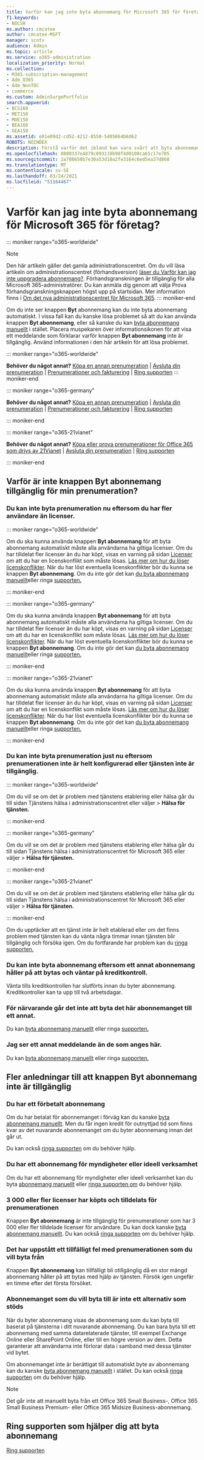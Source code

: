 ```yaml
---
title: Varför kan jag inte byta abonnemang för Microsoft 365 för företag?
f1.keywords:
- NOCSH
ms.author: cmcatee
author: cmcatee-MSFT
manager: scotv
audience: Admin
ms.topic: article
ms.service: o365-administration
localization_priority: Normal
ms.collection:
- M365-subscription-management
- Adm_O365
- Adm_NonTOC
- commerce
ms.custom: AdminSurgePortfolio
search.appverid:
- BCS160
- MET150
- MOE150
- BEA160
- GEA150
ms.assetid: e81e09d2-cd52-4212-8550-5405864b6d62
ROBOTS: NOINDEX
description: Förstå varför det ibland kan vara svårt att byta abonnemang manuellt eller genom att ringa supporten.
ms.openlocfilehash: 0880337e4879c093119b98f4d0108ca65c17e705
ms.sourcegitcommit: 2a708650b7e30a53d10a2fe3164c6ed5ea37d868
ms.translationtype: MT
ms.contentlocale: sv-SE
ms.lasthandoff: 03/24/2021
ms.locfileid: "51164467"
---
```

# <a name="why-cant-i-switch-microsoft-365-for-business-plans"></a>Varför kan jag inte byta abonnemang för Microsoft 365 för företag?

::: moniker range="o365-worldwide"
> [!NOTE]
> Den här artikeln gäller det gamla administrationscentret. Om du vill läsa artikeln om administrationscentret (förhandsversion) [läser du Varför kan jag inte uppgradera abonnemang?](upgrade-to-different-plan.md#why-cant-i-upgrade-plans). Förhandsgranskningen är tillgänglig för alla Microsoft 365-administratörer. Du kan anmäla dig genom att välja Prova förhandsgranskningsknappen högst upp på startsidan.  Mer information finns i [Om det nya administrationscentret för Microsoft 365](../../admin/microsoft-365-admin-center-preview.md).
::: moniker-end

Om du inte ser knappen **Byt** abonnemang kan du inte byta abonnemang automatiskt. I vissa fall kan du kanske lösa problemet så att du kan använda knappen **Byt abonnemang**, eller så kanske du kan [byta abonnemang manuellt](switch-plans-manually.md) i stället. Placera muspekaren över informationsikonen för att visa ett meddelande som förklarar varför knappen **Byt abonnemang** inte är tillgänglig. Använd informationen i den här artikeln för att lösa problemet.
  
::: moniker range="o365-worldwide"

 **Behöver du något annat?** [Köpa en annan prenumeration](../try-or-buy-microsoft-365.md)  |  [Avsluta din prenumeration](cancel-your-subscription.md)  |  [Prenumerationer och fakturering](../index.yml)  |  [Ring supporten](../../admin/contact-support-for-business-products.md)
::: moniker-end

::: moniker range="o365-germany"

 **Behöver du något annat?** [Köpa en annan prenumeration](../try-or-buy-microsoft-365.md)  |  [Avsluta din prenumeration](cancel-your-subscription.md)  |  [Prenumerationer och fakturering](../index.yml)  |  [Ring supporten](../../admin/contact-support-for-business-products.md)

::: moniker-end

::: moniker range="o365-21vianet"

 **Behöver du något annat?** [Köpa eller prova prenumerationer för Office 365 som drivs av 21Vianet](../../admin/services-in-china/buy-or-try-subscriptions.md)  |  [Avsluta din prenumeration](cancel-your-subscription.md)  |  [Ring supporten](../../admin/contact-support-for-business-products.md)

::: moniker-end

## <a name="why-isnt-the-switch-plans-button-available-for-my-subscription"></a>Varför är inte knappen Byt abonnemang tillgänglig för min prenumeration?

### <a name="you-cant-switch-subscriptions-now-because-you-have-more-users-than-licenses"></a>Du kan inte byta prenumeration nu eftersom du har fler användare än licenser.

::: moniker range="o365-worldwide"

Om du ska kunna använda knappen **Byt abonnemang** för att byta abonnemang automatiskt måste alla användarna ha giltiga licenser. Om du har tilldelat fler licenser än du har köpt, visas en varning på sidan <a href="https://go.microsoft.com/fwlink/p/?linkid=842264" target="_blank">Licenser</a> om att du har en licenskonflikt som måste lösas. [Läs mer om hur du löser licenskonflikter](../../commerce/licenses/buy-licenses.md). När du har löst eventuella licenskonflikter bör du kunna se knappen **Byt abonnemang**. Om du inte gör det kan [du byta abonnemang manuellt](switch-plans-manually.md)eller ringa [supporten.](../../admin/contact-support-for-business-products.md)

::: moniker-end

::: moniker range="o365-germany"

Om du ska kunna använda knappen **Byt abonnemang** för att byta abonnemang automatiskt måste alla användarna ha giltiga licenser. Om du har tilldelat fler licenser än du har köpt, visas en varning på sidan <a href="https://go.microsoft.com/fwlink/p/?linkid=848038" target="_blank">Licenser</a> om att du har en licenskonflikt som måste lösas. [Läs mer om hur du löser licenskonflikter](../../commerce/licenses/buy-licenses.md). När du har löst eventuella licenskonflikter bör du kunna se knappen **Byt abonnemang**. Om du inte gör det kan [du byta abonnemang manuellt](switch-plans-manually.md)eller ringa [supporten.](../../admin/contact-support-for-business-products.md)

::: moniker-end

::: moniker range="o365-21vianet"

Om du ska kunna använda knappen **Byt abonnemang** för att byta abonnemang automatiskt måste alla användarna ha giltiga licenser. Om du har tilldelat fler licenser än du har köpt, visas en varning på sidan <a href="https://go.microsoft.com/fwlink/p/?linkid=850625" target="_blank">Licenser</a> om att du har en licenskonflikt som måste lösas. [Läs mer om hur du löser licenskonflikter](../../commerce/licenses/buy-licenses.md). När du har löst eventuella licenskonflikter bör du kunna se knappen **Byt abonnemang**. Om du inte gör det kan [du byta abonnemang manuellt](switch-plans-manually.md)eller ringa [supporten.](../../admin/contact-support-for-business-products.md)

::: moniker-end

### <a name="you-cant-switch-subscriptions-right-now-because-this-subscription-isnt-fully-set-up-or-the-service-isnt-available"></a>Du kan inte byta prenumeration just nu eftersom prenumerationen inte är helt konfigurerad eller tjänsten inte är tillgänglig.


::: moniker range="o365-worldwide"

Om du vill se om det är problem med tjänstens <a href="https://go.microsoft.com/fwlink/p/?linkid=842900" target="_blank"></a> etablering eller hälsa går du till sidan Tjänstens hälsa i administrationscentret eller väljer  \> **Hälsa för tjänsten.**

::: moniker-end

::: moniker range="o365-germany"

Om du vill se om det är problem med tjänstens etablering eller <a href="https://go.microsoft.com/fwlink/p/?linkid=848042" target="_blank"></a> hälsa går du till sidan Tjänstens hälsa i administrationscentret för Microsoft 365 eller väljer  \> **Hälsa för tjänsten.**

::: moniker-end

::: moniker range="o365-21vianet"

Om du vill se om det är problem med tjänstens etablering eller <a href="https://go.microsoft.com/fwlink/p/?linkid=850629" target="_blank"></a> hälsa går du till sidan Tjänstens hälsa i administrationscentret för Microsoft 365 eller väljer  \> **Hälsa för tjänsten.**

::: moniker-end

Om du upptäcker att en tjänst inte är helt etablerad eller om det finns problem med tjänsten kan du vänta några timmar innan tjänsten blir tillgänglig och försöka igen. Om du fortfarande har problem kan du [ringa supporten.](../../admin/contact-support-for-business-products.md)
  
### <a name="you-cant-switch-plans-because-another-plan-is-in-the-process-of-being-switched-and-is-pending-a-credit-check"></a>Du kan inte byta abonnemang eftersom ett annat abonnemang håller på att bytas och väntar på kreditkontroll.

Vänta tills kreditkontrollen har slutförts innan du byter abonnemang. Kreditkontroller kan ta upp till två arbetsdagar.
  
### <a name="currently-this-subscription-is-not-eligible-to-switch-plans"></a>För närvarande går det inte att byta det här abonnemanget till ett annat.

Du kan [byta abonnemang manuellt](switch-plans-manually.md) eller ringa [supporten.](../../admin/contact-support-for-business-products.md)
  
### <a name="i-see-a-different-message-than-whats-listed-here"></a>Jag ser ett annat meddelande än de som anges här.

Du kan [byta abonnemang manuellt](switch-plans-manually.md) eller ringa [supporten.](../../admin/contact-support-for-business-products.md)
  
## <a name="additional-reasons-the-switch-plans-button-is-unavailable"></a>Fler anledningar till att knappen Byt abonnemang inte är tillgänglig

### <a name="you-have-a-prepaid-plan"></a>Du har ett förbetalt abonnemang

Om du har betalat för abonnemanget i förväg kan du kanske [byta abonnemang manuellt](switch-plans-manually.md). Men du får ingen kredit för outnyttjad tid som finns kvar av det nuvarande abonnemanget om du byter abonnemang innan det går ut.
  
Du kan också [ringa supporten](../../admin/contact-support-for-business-products.md) om du behöver hjälp.
  
### <a name="you-have-a-government-or-non-profit-plan"></a>Du har ett abonnemang för myndigheter eller ideell verksamhet

Om du har ett abonnemang för myndigheter eller ideell verksamhet kan du byta [abonnemang manuellt](switch-plans-manually.md) eller [ringa supporten om](../../admin/contact-support-for-business-products.md) du behöver hjälp.
  
### <a name="3000-or-more-licenses-have-been-purchased-and-assigned-for-the-subscription"></a>3 000 eller fler licenser har köpts och tilldelats för prenumerationen

Knappen **Byt abonnemang** är inte tillgänglig för prenumerationer som har 3 000 eller fler tilldelade licenser för användare. Du kan dock kanske [byta abonnemang manuellt](switch-plans-manually.md). Du kan också [ringa supporten](../../admin/contact-support-for-business-products.md) om du behöver hjälp.
  
### <a name="the-subscription-that-you-want-to-switch-from-has-a-temporary-issue"></a>Det har uppstått ett tillfälligt fel med prenumerationen som du vill byta från

Knappen **Byt abonnemang** kan tillfälligt bli otillgänglig då en stor mängd abonnemang håller på att bytas med hjälp av tjänsten. Försök igen ungefär en timme efter det första försöket.
  
### <a name="the-plan-that-you-want-to-switch-to-isnt-a-supported-option"></a>Abonnemanget som du vill byta till är inte ett alternativ som stöds

När du byter abonnemang visas de abonnemang som du kan byta till baserat på tjänsterna i ditt nuvarande abonnemang. Du kan bara byta till ett abonnemang med samma datarelaterade tjänster, till exempel Exchange Online eller SharePoint Online, eller till en högre version av dem. Detta garanterar att användarna inte förlorar data i samband med dessa tjänster vid bytet.
  
Om abonnemanget inte är berättigat till automatiskt byte av abonnemang kan du kanske [byta abonnemang manuellt](switch-plans-manually.md) i stället. Du kan också [ringa supporten](../../admin/contact-support-for-business-products.md) om du behöver hjälp.
  
> [!NOTE]
> Det går inte att manuellt byta från ett Office 365 Small Business-, Office 365 Small Business Premium- eller Office 365 Midsize Business-abonnemang.
  
## <a name="call-support-to-help-you-switch-plans"></a>Ring supporten som hjälper dig att byta abonnemang

[Ring supporten](../../admin/contact-support-for-business-products.md)